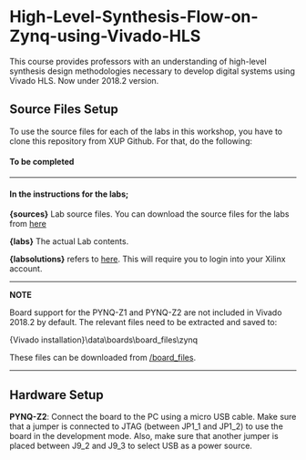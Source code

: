 # High-Level-Synthesis-Flow-on-Zynq-using-Vivado-HLS

This course provides professors with an understanding of high-level synthesis design methodologies necessary to develop digital systems using Vivado HLS. Now under 2018.2 version.

## Source Files Setup


To use the source files for each of the labs in this workshop, you have to clone this repository from XUP Github. For that, do the following:

#### To be completed

---
#### In the instructions for the labs;

**{sources}** Lab source files. You can download the source files for the labs from [here](https://www.xilinx.com/support/university/vivado/vivado-workshops/Vivado-high-level-synthesis-flow-zynq.html)

**{labs}** The actual Lab contents.

**{labsolutions}** refers to [here](https://www.xilinx.com/support/university/vivado/vivado-workshops/Vivado-high-level-synthesis-flow-zynq.html). This will require you to login into your Xilinx account.

---
**NOTE**

Board support for the PYNQ-Z1 and PYNQ-Z2 are not included in Vivado 2018.2 by default. The relevant files need to be extracted and saved to:

 {Vivado installation}\data\boards\board_files\zynq

These files can be downloaded from [/board_files](https://www.xilinx.com/support/university/vivado/vivado-workshops/Vivado-adv-embedded-design-zynq.html). 

---

## Hardware Setup


**PYNQ-Z2**:  Connect the board to the PC using a micro USB cable. Make sure that a jumper is connected to JTAG (between JP1_1 and JP1_2) to use the board in the development mode.  Also, make sure that another jumper is placed between J9_2 and J9_3 to select USB as a power source.
